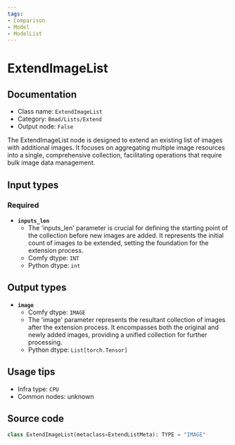 ```yaml
---
tags:
- Comparison
- Model
- ModelList
---
```


# ExtendImageList
## Documentation
- Class name: `ExtendImageList`
- Category: `Bmad/Lists/Extend`
- Output node: `False`

The ExtendImageList node is designed to extend an existing list of images with additional images. It focuses on aggregating multiple image resources into a single, comprehensive collection, facilitating operations that require bulk image data management.
## Input types
### Required
- **`inputs_len`**
    - The 'inputs_len' parameter is crucial for defining the starting point of the collection before new images are added. It represents the initial count of images to be extended, setting the foundation for the extension process.
    - Comfy dtype: `INT`
    - Python dtype: `int`
## Output types
- **`image`**
    - Comfy dtype: `IMAGE`
    - The 'image' parameter represents the resultant collection of images after the extension process. It encompasses both the original and newly added images, providing a unified collection for further processing.
    - Python dtype: `List[torch.Tensor]`
## Usage tips
- Infra type: `CPU`
- Common nodes: unknown


## Source code
```python
class ExtendImageList(metaclass=ExtendListMeta): TYPE = "IMAGE"

```

